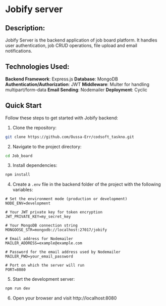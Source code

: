 # Jobify server

## Description:

Jobify Server is the backend application of job board platform. It handles user authentication, job CRUD operations, file upload and email notifications.

## Technologies Used:

**Backend Framework**: Express.js
**Database**: MongoDB
**Authentication/Authorization**: JWT
**Middleware**: Multer for handling multipart/form-data
**Email Sending**: Nodemailer
**Deployment**: Cyclic

## Quick Start

Follow these steps to get started with Jobify backend:

1. Clone the repository:

```bash
git clone https://github.com/Oussa-Err/codsoft_taskno.git
```

2. Navigate to the project directory:

```bash
cd Job_board
```

3. Install dependencies:

```bash
npm install
```

4. Create a `.env` file in the backend folder of the project with the following variables:

```env
# Set the environment mode (production or development)
NODE_ENV=development

# Your JWT private key for token encryption
JWT_PRIVATE_KEY=my_secret_key

# Your MongoDB connection string
MONGOOSE_STR=mongodb://localhost:27017/jobify

# Email address for Nodemailer
MAILER_ADDRESS=example@example.com

# Password for the email address used by Nodemailer
MAILER_PWD=your_email_password

# Port on which the server will run
PORT=8080
```

5. Start the development server:

```bash
npm run dev
```

6. Open your browser and visit http://localhost:8080
